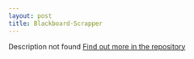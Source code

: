 ```yaml
---
layout: post
title: Blackboard-Scrapper
---
```

Description not found
[Find out more in the repository](https://github.com/TheManWhoLikesToCode/Blackboard-Scrapper)
